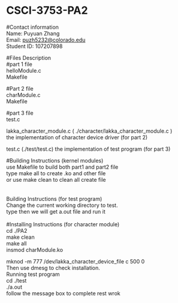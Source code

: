 # CSCI-3753-PA2


#Contact information<br>
Name: Puyuan Zhang<br>
Email: puzh5232@colorado.edu<br>
Student ID: 107207898<br>

#Files Description<br>
#part 1 file<br>
helloModule.c<br>
Makefile<br>

#Part 2 file<br>
charModule.c<br>
Makefile<br>

#part 3 file<br>
test.c<br>

lakka_character_module.c ( ./character/lakka_character_module.c )<br>
the implementation of character device driver (for part 2)<br>

test.c (./test/test.c) the implementation of test program (for part 3)<br>

#Building Instructions (kernel modules)<br>
use Makefile to build both part1 and part2 file<br>
type make all to create .ko and other file<br>
or use make clean to clean all create file<br>
<br>
<br>
Building Instructions (for test program)<br>
Change the current working directory to test.<br>
type <gcc test.c> then we will get a.out file and run it<br>
<br>
#Installing Instructions (for character module)<br>
cd ./PA2<br>
make clean<br>
make all<br>
insmod charModule.ko<br>

mknod -m 777 /dev/lakka_character_device_file c 500 0<br>
Then use dmesg to check installation.<br>
Running test program<br>
cd ./test<br>
./a.out<br>
follow the message box to complete rest wrok<br>
